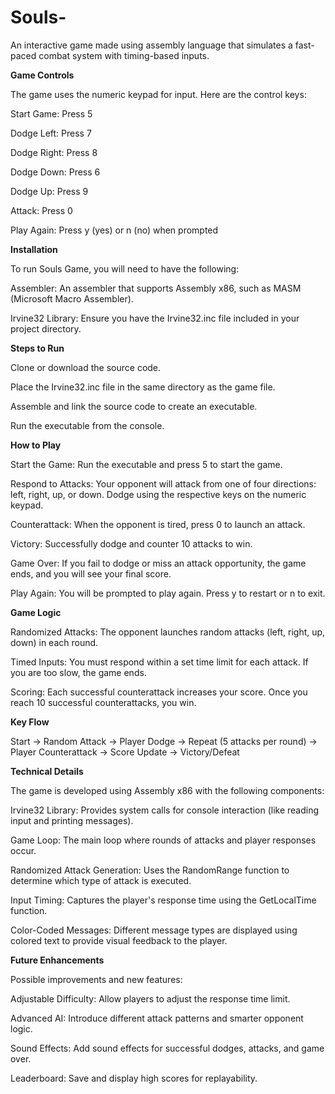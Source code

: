 # Souls-
An interactive game made using assembly language that simulates a fast-paced combat system with timing-based inputs.

**Game Controls**

The game uses the numeric keypad for input. Here are the control keys:

Start Game: Press 5

Dodge Left: Press 7

Dodge Right: Press 8

Dodge Down: Press 6

Dodge Up: Press 9

Attack: Press 0

Play Again: Press y (yes) or n (no) when prompted

**Installation**

To run Souls Game, you will need to have the following:

Assembler: An assembler that supports Assembly x86, such as MASM (Microsoft Macro Assembler).

Irvine32 Library: Ensure you have the Irvine32.inc file included in your project directory.

**Steps to Run**

Clone or download the source code.

Place the Irvine32.inc file in the same directory as the game file.

Assemble and link the source code to create an executable.

Run the executable from the console.

**How to Play**

Start the Game: Run the executable and press 5 to start the game.

Respond to Attacks: Your opponent will attack from one of four directions: left, right, up, or down. Dodge using the respective keys on the numeric keypad.

Counterattack: When the opponent is tired, press 0 to launch an attack.

Victory: Successfully dodge and counter 10 attacks to win.

Game Over: If you fail to dodge or miss an attack opportunity, the game ends, and you will see your final score.

Play Again: You will be prompted to play again. Press y to restart or n to exit.

**Game Logic**

Randomized Attacks: The opponent launches random attacks (left, right, up, down) in each round.

Timed Inputs: You must respond within a set time limit for each attack. If you are too slow, the game ends.

Scoring: Each successful counterattack increases your score. Once you reach 10 successful counterattacks, you win.

**Key Flow**

Start → Random Attack → Player Dodge → Repeat (5 attacks per round) → Player Counterattack → Score Update → Victory/Defeat

**Technical Details**

The game is developed using Assembly x86 with the following components:

Irvine32 Library: Provides system calls for console interaction (like reading input and printing messages).

Game Loop: The main loop where rounds of attacks and player responses occur.

Randomized Attack Generation: Uses the RandomRange function to determine which type of attack is executed.

Input Timing: Captures the player's response time using the GetLocalTime function.

Color-Coded Messages: Different message types are displayed using colored text to provide visual feedback to the player.

**Future Enhancements**

Possible improvements and new features:

Adjustable Difficulty: Allow players to adjust the response time limit.

Advanced AI: Introduce different attack patterns and smarter opponent logic.

Sound Effects: Add sound effects for successful dodges, attacks, and game over.

Leaderboard: Save and display high scores for replayability.
